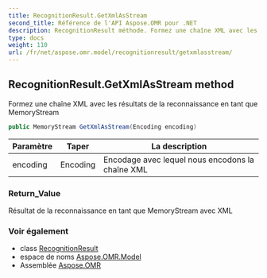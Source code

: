 ```yaml
---
title: RecognitionResult.GetXmlAsStream
second_title: Référence de l'API Aspose.OMR pour .NET
description: RecognitionResult méthode. Formez une chaîne XML avec les résultats de la reconnaissance en tant que MemoryStream
type: docs
weight: 110
url: /fr/net/aspose.omr.model/recognitionresult/getxmlasstream/
---
```

## RecognitionResult.GetXmlAsStream method

Formez une chaîne XML avec les résultats de la reconnaissance en tant que MemoryStream

```csharp
public MemoryStream GetXmlAsStream(Encoding encoding)
```

| Paramètre | Taper | La description |
| --- | --- | --- |
| encoding | Encoding | Encodage avec lequel nous encodons la chaîne XML |

### Return_Value

Résultat de la reconnaissance en tant que MemoryStream avec XML

### Voir également

* class [RecognitionResult](../)
* espace de noms [Aspose.OMR.Model](../../recognitionresult/)
* Assemblée [Aspose.OMR](../../../)



